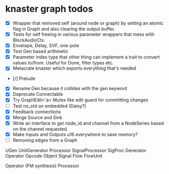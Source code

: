 # knaster graph todos

- [x] Wrapper that removed self (around node or graph) by setting an atomic flag in Graph and also clearing the output buffer.
- [x] Tests for self freeing in various parameter wrappers that mess with BlockAudioCtx.
- [x] Envelope, Delay, SVF, one-pole
- [x] Test Gen based arithmetic
- [x] Parameter index type that other thing can implement a trait to convert values to/from. Useful for Done, filter types etc.
- [x] Metacrate knaster which exports everything that's needed
- [/] Prelude
- [x] Rename Gen because it collides with the gen keyword
- [x] Deprecate Connectable
- [x] Try GraphEdit<'a> Mutex like edit guard for committing changes
- [ ] Test no_std on embedded (Daisy?)
- [x] Feedback connections
- [x] Merge Source and Sink
- [x] Write an interface to get node_id and channel from a NodeSeries based on the channel requested.
- [x] Make Inputs and Outputs u16 everywhere to save memory?
- [ ] Removing edges from a Graph

UGen
UnitGenerator
Processor
SignalProcessor
SigProc
Generator
Operator
Opcode
Object
Signal
Flow
FlowUnit

Operator (FM synthesis)
Processor
